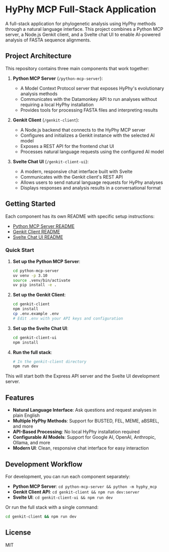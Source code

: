 # HyPhy MCP Full-Stack Application

A full-stack application for phylogenetic analysis using HyPhy methods through a natural language interface. This project combines a Python MCP server, a Node.js Genkit client, and a Svelte chat UI to enable AI-powered analysis of FASTA sequence alignments.

## Project Architecture

This repository contains three main components that work together:

1. **Python MCP Server** (`/python-mcp-server`): 
   - A Model Context Protocol server that exposes HyPhy's evolutionary analysis methods
   - Communicates with the Datamonkey API to run analyses without requiring a local HyPhy installation
   - Provides tools for processing FASTA files and interpreting results

2. **Genkit Client** (`/genkit-client`):
   - A Node.js backend that connects to the HyPhy MCP server
   - Configures and initializes a Genkit instance with the selected AI model
   - Exposes a REST API for the frontend chat UI
   - Processes natural language requests using the configured AI model

3. **Svelte Chat UI** (`/genkit-client-ui`):
   - A modern, responsive chat interface built with Svelte
   - Communicates with the Genkit client's REST API
   - Allows users to send natural language requests for HyPhy analyses
   - Displays responses and analysis results in a conversational format

## Getting Started

Each component has its own README with specific setup instructions:

- [Python MCP Server README](/python-mcp-server/README.md)
- [Genkit Client README](/genkit-client/README.md)
- [Svelte Chat UI README](/genkit-client-ui/README.md)

### Quick Start

1. **Set up the Python MCP Server**:
   ```bash
   cd python-mcp-server
   uv venv -p 3.10
   source .venv/bin/activate
   uv pip install -e .
   ```

2. **Set up the Genkit Client**:
   ```bash
   cd genkit-client
   npm install
   cp .env.example .env
   # Edit .env with your API keys and configuration
   ```

3. **Set up the Svelte Chat UI**:
   ```bash
   cd genkit-client-ui
   npm install
   ```

4. **Run the full stack**:
   ```bash
   # In the genkit-client directory
   npm run dev
   ```

This will start both the Express API server and the Svelte UI development server.

## Features

- **Natural Language Interface**: Ask questions and request analyses in plain English
- **Multiple HyPhy Methods**: Support for BUSTED, FEL, MEME, aBSREL, and more
- **API-Based Processing**: No local HyPhy installation required
- **Configurable AI Models**: Support for Google AI, OpenAI, Anthropic, Ollama, and more
- **Modern UI**: Clean, responsive chat interface for easy interaction

## Development Workflow

For development, you can run each component separately:

- **Python MCP Server**: `cd python-mcp-server && python -m hyphy_mcp`
- **Genkit Client API**: `cd genkit-client && npm run dev:server`
- **Svelte UI**: `cd genkit-client-ui && npm run dev`

Or run the full stack with a single command:
```bash
cd genkit-client && npm run dev
```

## License

MIT
